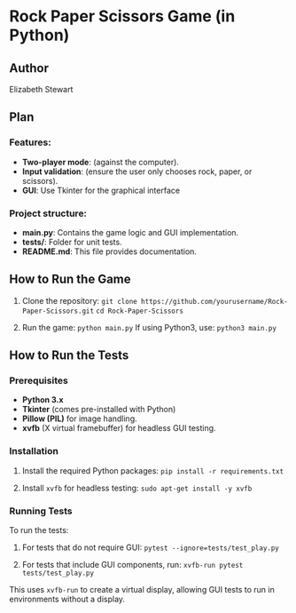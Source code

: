 # Rock Paper Scissors Game (in Python)


## Author
Elizabeth Stewart


## Plan
### Features:
- **Two-player mode**: (against the computer).
- **Input validation**: (ensure the user only chooses rock, paper, or scissors).
- **GUI**: Use Tkinter for the graphical interface

### Project structure:
- **main.py**: Contains the game logic and GUI implementation.
- **tests/**: Folder for unit tests.
- **README.md**: This file provides documentation.


## How to Run the Game
1. Clone the repository:
    `git clone https://github.com/yourusername/Rock-Paper-Scissors.git`
    `cd Rock-Paper-Scissors`

2. Run the game: `python main.py`
   If using Python3, use: `python3 main.py`


## How to Run the Tests

### Prerequisites
- **Python 3.x**
- **Tkinter** (comes pre-installed with Python)
- **Pillow (PIL)** for image handling.
- **xvfb** (X virtual framebuffer) for headless GUI testing.

### Installation
1. Install the required Python packages:
    `pip install -r requirements.txt`

2. Install `xvfb` for headless testing:
    `sudo apt-get install -y xvfb`

### Running Tests
To run the tests:
1. For tests that do not require GUI:
    `pytest --ignore=tests/test_play.py`

2. For tests that include GUI components, run:
    `xvfb-run pytest tests/test_play.py`

This uses `xvfb-run` to create a virtual display, allowing GUI tests to run in environments without a display.